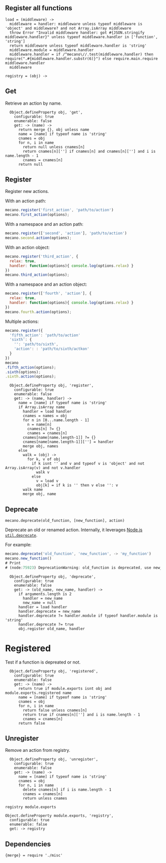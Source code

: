 
## Register all functions

    load = (middleware) ->
      middleware = handler: middleware unless typeof middleware is 'object' and middleware? and not Array.isArray middleware
      throw Error "Invalid middleware handler: got #{JSON.stringify middleware.handler}" unless typeof middleware.handler in ['function', 'string']
      return middleware unless typeof middleware.handler is 'string'
      middleware.module = middleware.handler
      middleware.handler = if /^mecano\//.test(middleware.handler) then require(".#{middleware.handler.substr(6)}") else require.main.require middleware.handler
      middleware

    registry = (obj) ->

## Get

Retrieve an action by name.

      Object.defineProperty obj, 'get',
        configurable: true
        enumerable: false
        get: -> (name) ->
          return merge {}, obj unless name
          name = [name] if typeof name is 'string'
          cnames = obj
          for n, i in name
            return null unless cnames[n]
            return cnames[n][''] if cnames[n] and cnames[n][''] and i is name.length - 1
            cnames = cnames[n]
          return null

## Register

Register new actions.

With an action path:

```javascript
mecano.register('first_action', 'path/to/action')
mecano.first_action(options);
```

With a namespace and an action path:

```javascript
mecano.register(['second', 'action'], 'path/to/action')
mecano.second.action(options);
```

With an action object:

```javascript
mecano.register('third_action', {
  relax: true,
  handler: function(options){ console.log(options.relax) }
})
mecano.third_action(options);
```

With a namespace and an action object:

```javascript
mecano.register(['fourth', 'action'], {
  relax: true,
  handler: function(options){ console.log(options.relax) }
})
mecano.fourth.action(options);
```

Multiple actions:

```javascript
mecano.register({
  'fifth_action': 'path/to/action'
  'sixth': {
    '': 'path/to/sixth',
    'action': : 'path/to/sixth/actkon'
  }
})
mecano
.fifth_action(options);
.sixth(options);
.sixth.action(options);
```

      Object.defineProperty obj, 'register',
        configurable: true
        enumerable: false
        get: -> (name, handler) ->
          name = [name] if typeof name is 'string'
          if Array.isArray name
            handler = load handler
            cnames = names = obj
            for n in [0...name.length - 1]
              n = name[n]
              cnames[n] ?= {}
              cnames = cnames[n]
            cnames[name[name.length-1]] ?= {}
            cnames[name[name.length-1]][''] = handler
            merge obj, names
          else
            walk = (obj) ->
              for k, v of obj
                if k isnt '' and v and typeof v is 'object' and not Array.isArray(v) and not v.handler
                  walk v
                else
                  v = load v
                  obj[k] = if k is '' then v else '': v
            walk name
            merge obj, name

## Deprecate

`mecano.deprecate(old_function, [new_function], action)`

Deprecate an old or renamed action. Internally, it leverages 
[Node.js `util.deprecate`][deprecate].

For example:

```javascript
mecano.deprecate('old_function', 'new_function', -> 'my_function')
mecano.new_function()
# Print
# (node:75923) DeprecationWarning: old_function is deprecated, use new_function
```

      Object.defineProperty obj, 'deprecate',
        configurable: true
        enumerable: false
        get: -> (old_name, new_name, handler) ->
          if arguments.length is 2
            handler = new_name
            new_name = null
          handler = load handler
          handler.deprecate = new_name
          handler.deprecate ?= handler.module if typeof handler.module is 'string'
          handler.deprecate ?= true
          obj.register old_name, handler

# Registered

Test if a function is depreated or not.

      Object.defineProperty obj, 'registered',
        configurable: true
        enumerable: false
        get: -> (name) ->
          return true if module.exports isnt obj and module.exports.registered name
          name = [name] if typeof name is 'string'
          cnames = obj
          for n, i in name
            return false unless cnames[n]
            return true if cnames[n][''] and i is name.length - 1
            cnames = cnames[n]
          return false

## Unregister

Remove an action from registry.

      Object.defineProperty obj, 'unregister',
        configurable: true
        enumerable: false
        get: -> (name) ->
          name = [name] if typeof name is 'string'
          cnames = obj
          for n, i in name
            delete cnames[n] if i is name.length - 1
            cnames = cnames[n]
            return unless cnames

    registry module.exports

    Object.defineProperty module.exports, 'registry',
      configurable: true
      enumerable: false
      get: -> registry

## Dependencies

    {merge} = require './misc'

[deprecate]: https://nodejs.org/api/util.html#util_util_deprecate_function_string
